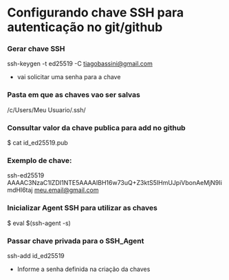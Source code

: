 
# Configurando chave SSH para autenticação no git/github

### Gerar chave SSH
ssh-keygen -t ed25519 -C tiagobassini@gmail.com

- vai solicitar uma senha para a chave


### Pasta em que as chaves vao ser salvas
/c/Users/Meu Usuario/.ssh/


### Consultar valor da chave publica para add no github
$ cat id_ed25519.pub


### Exemplo de chave:
ssh-ed25519 AAAAC3NzaC1lZDI1NTE5AAAAIBH16w73uQ+Z3ktS5IHmUJpiVbonAeMjN9IimdHl6taj meu.email@gmail.com


### Inicializar Agent SSH para utilizar as chaves
$ eval $(ssh-agent -s)


### Passar chave privada para o SSH_Agent
ssh-add id_ed25519

- Informe a senha definida na criação da chaves

